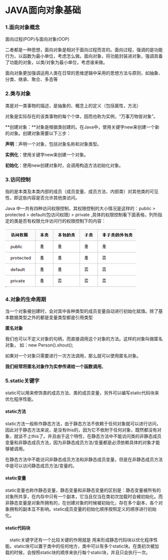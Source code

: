 # JAVA面向对象基础

### 1.面向对象概念

面向过程(POP)与面向对象(OOP)

二者都是一种思想，面向对象是相对于面向过程而言的。面向过程，强调的是功能行为，以函数为最小单位，考虑怎么做。面向对象，将功能封装进对象，强调具备了功能的对象，以类/对象为最小单位，考虑谁来做。

面向对象更加强调运用人类在日常的思维逻辑中采用的思想方法与原则，如抽象、分类、继承、聚合、多态等

### 2.类与对象

类是对一类事物的描述，是抽象的、概念上的定义（包括属性，方法）

对象是实际存在的该类事物的每个个体，因而也称为实例，“万事万物皆对象”。

**创建对象：**对象是根据类创建的。在Java中，使用关键字new来创建一个新的对象。创建对象需要以下三步：

 **声明**：声明一个对象，包括对象名称和对象类型。

 **实例化**：使用关键字new来创建一个对象。

 **初始化**：使用new创建对象时，会调用构造方法初始化对象。

### 3.访问控制

指的是本类及本类内部的成员（成员变量、成员方法、内部类）对其他类的可见性，即这些内容是否允许其他类访问。

Java 中一共有四种访问权限控制，其权限控制的大小情况是这样的：public > protected > default(包访问权限) > private ,具体的权限控制看下面表格，列所指定的类是否有权限允许访问行的权限控制下的内容：

![java权限控制](../img/java_privelege.png)

### 4.对象的生命周期

当一个对象被创建时，会对其中各种类型的成员变量自动进行初始化赋值。除了基本数据类型之外的都是变量类型都是引用类型

**匿名对象**

我们也可以不定义对象的句柄，而直接调用这个对象的方法。这样的对象叫做匿名对象， 如：new Person().shout();

如果对一个对象只需要进行一次方法调用，那么就可以使用匿名对象。

**我们经常将匿名对象作为实参传递给一个函数调用**。

### 5.static关键字

static可以用来修饰类的成员方法、类的成员变量，另外可以编写static代码块来优化程序性能。

#### static方法

static方法一般称作静态方法，由于静态方法不依赖于任何对象就可以进行访问，因此对于静态方法来说，是没有this的，因为它不依附于任何对象，既然都没有对象，就谈不上this了。并且由于这个特性，在静态方法中不能访问类的非静态成员变量和非静态成员方法，因为非静态成员方法/变量都是必须依赖具体的对象才能够被调用。

在静态方法中不能访问非静态成员方法和非静态成员变量，但是在非静态成员方法中是可以访问静态成员方法/变量的。

#### static变量

static变量也称作静态变量，静态变量和非静态变量的区别是：静态变量被所有的对象所共享，在内存中只有一个副本，它当且仅当在类初次加载时会被初始化。而非静态变量是对象所拥有的，在创建对象的时候被初始化，存在多个副本，各个对象拥有的副本互不影响。static成员变量的初始化顺序按照定义的顺序进行初始化。

#### static代码块

　static关键字还有一个比较关键的作用就是 用来形成静态代码块以优化程序性能。static块可以置于类中的任何地方，类中可以有多个static块。在类初次被加载的时候，会按照static块的顺序来执行每个static块，并且只会执行一次。



